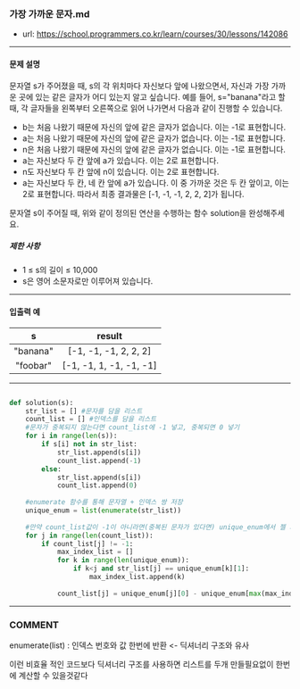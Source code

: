 ### 가장 가까운 문자.md

 - url: https://school.programmers.co.kr/learn/courses/30/lessons/142086
 
 --------
 
#### 문제 설명
문자열 s가 주어졌을 때, s의 각 위치마다 자신보다 앞에 나왔으면서, 자신과 가장 가까운 곳에 있는 같은 글자가 어디 있는지 알고 싶습니다.
예를 들어, s="banana"라고 할 때,  각 글자들을 왼쪽부터 오른쪽으로 읽어 나가면서 다음과 같이 진행할 수 있습니다.
 - b는 처음 나왔기 때문에 자신의 앞에 같은 글자가 없습니다. 이는 -1로 표현합니다.
 - a는 처음 나왔기 때문에 자신의 앞에 같은 글자가 없습니다. 이는 -1로 표현합니다.
 - n은 처음 나왔기 때문에 자신의 앞에 같은 글자가 없습니다. 이는 -1로 표현합니다.
 - a는 자신보다 두 칸 앞에 a가 있습니다. 이는 2로 표현합니다.
 - n도 자신보다 두 칸 앞에 n이 있습니다. 이는 2로 표현합니다.
 - a는 자신보다 두 칸, 네 칸 앞에 a가 있습니다. 이 중 가까운 것은 두 칸 앞이고, 이는 2로 표현합니다.
따라서 최종 결과물은 [-1, -1, -1, 2, 2, 2]가 됩니다.

문자열 s이 주어질 때, 위와 같이 정의된 연산을 수행하는 함수 solution을 완성해주세요.
##### 제한 사항
 - 1 ≤ s의 길이 ≤ 10,000
 - s은 영어 소문자로만 이루어져 있습니다.
 
--------
 
#### 입출력 예
|s|result|
|:---:|:---:|
|"banana"|[-1, -1, -1, 2, 2, 2]|
|"foobar"|[-1, -1, 1, -1, -1, -1]|
 
--------

```python

def solution(s):
    str_list = [] #문자를 담을 리스트
    count_list = [] #인덱스를 담을 리스트
    #문자가 중복되지 않는다면 count_list에 -1 넣고, 중복되면 0 넣기 
    for i in range(len(s)):
        if s[i] not in str_list:
            str_list.append(s[i])
            count_list.append(-1)
        else:
            str_list.append(s[i])
            count_list.append(0)
    
    #enumerate 함수를 통해 문자열 + 인덱스 쌍 저장
    unique_enum = list(enumerate(str_list))
    
    #만약 count_list값이 -1이 아니라면(중복된 문자가 있다면) unique_enum에서 젤 가까운 값을 가져와(max함수 사용) 인덱스 차이 계산하여 count_list 값 업데이트
    for j in range(len(count_list)):
        if count_list[j] != -1:       
            max_index_list = []
            for k in range(len(unique_enum)):
                if k<j and str_list[j] == unique_enum[k][1]:
                    max_index_list.append(k)
                    
            count_list[j] = unique_enum[j][0] - unique_enum[max(max_index_list)][0]

```

------
### COMMENT
enumerate(list) : 인덱스 번호와 값 한번에 반환 <- 딕셔너리 구조와 유사

이런 비효율 적인 코드보다 딕셔너리 구조를 사용하면 리스트를 두개 만들필요없이 한번에 계산할 수 있을것같다
